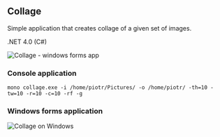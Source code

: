 ## Collage ##

Simple application that creates collage of a given set of images.

.NET 4.0 (C#)

![Collage - windows forms app](http://if.pw.edu.pl/~ludwik/collage3.jpg)

### Console application ###

`mono collage.exe -i /home/piotr/Pictures/ -o /home/piotr/ -th=10 -tw=10 -r=10 -c=10 -rf -g`

### Windows forms application ###

![Collage on Windows](http://if.pw.edu.pl/~ludwik/collage_win.png)
